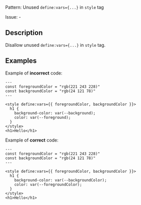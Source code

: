 Pattern: Unused `define:vars={...}` in `style` tag

Issue: -

## Description

Disallow unused `define:vars={...}` in `style` tag.

## Examples

Example of **incorrect** code:

```astro
---
const foregroundColor = "rgb(221 243 228)"
const backgroundColor = "rgb(24 121 78)"
---

<style define:vars={{ foregroundColor, backgroundColor }}>
  h1 {
    background-color: var(--background);
    color: var(--foreground);
  }
</style>
<h1>Hello</h1>
```

Example of **correct** code:

```astro
---
const foregroundColor = "rgb(221 243 228)"
const backgroundColor = "rgb(24 121 78)"
---

<style define:vars={{ foregroundColor, backgroundColor }}>
  h1 {
    background-color: var(--backgroundColor);
    color: var(--foregroundColor);
  }
</style>
<h1>Hello</h1>
```
